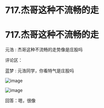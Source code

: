 # 717.杰哥这种不流畅的走

# 717.杰哥这种不流畅的走

元浩 : 杰哥这种不流畅的走势像是庄股吗

评论区：

蓝梦 : 元浩同学，你看特气是庄股吗

![image](img/Image_234.png)

![image](img/Image_235.png)

回答：嗯，很像
